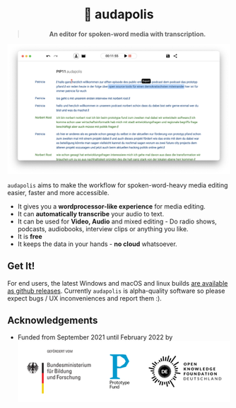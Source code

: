 # <div align="center">🎤 audapolis</span>
> **<div align="center">An editor for spoken-word media with transcription.</span>**

![screenshot of audapolis](doc/screenshot.png)

`audapolis` aims to make the workflow for spoken-word-heavy media editing easier, faster and more accessible.
* It gives you a **wordprocessor-like experience** for media editing.
* It can **automatically transcribe** your audio to text.
* It can be used for **Video, Audio** and mixed editing - Do radio shows, podcasts, audiobooks, interview clips or anything you like.
* It is **free**
* It keeps the data in your hands - **no cloud** whatsoever.



## Get It!

For end users, the latest Windows and macOS and linux builds [are available as github releases](https://github.com/audapolis/audapolis/releases). Currently `audapolis` is alpha-quality software so please expect bugs / UX inconveniences and report them :).



## Acknowledgements

* Funded from September 2021 until February 2022 by ![logos of the "Bundesministerium für Bildung und Forschung", Prodotype Fund and OKFN-Deutschland](doc/pf_funding_logos.svg)
